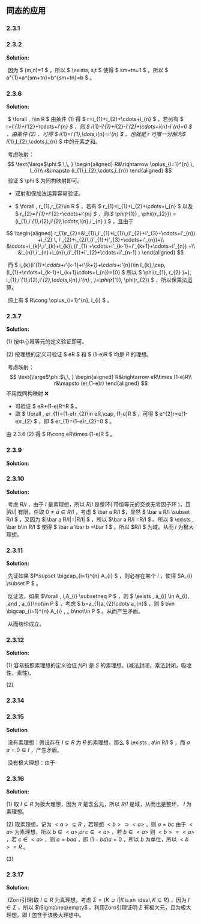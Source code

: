 

## 同态的应用

### 2.3.1

### 2.3.2

**Solution:**

​	 因为 $ (m,n)=1 $ ，所以 $ \exists\, s,t $ 使得 $ sm+tn=1 $ 。所以 $ a^{1}=a^{sm+tn}=b^{sm+tn}=b $ 。

### 2.3.6

**Solution:**

​	 $ \forall \, r\in R $ 由条件 (1) 得 $ r=i_{1}+i_{2}+\cdots+i_{n} $ ，若另有 $ r=i'_{1}+i'_{2}+\cdots+i'_{n} $ ，则 $ i_{1}-i'_{1}+i_{2}-i'_{2}+\cdots+i_{n}-i'_{n}=0 $ ，由条件 (2) ，可得 $ i_{1}=i'_{1},\dots,i_{n}=i'_{n} $ 。也就是 $r$ 可唯一分解为$ I_{1},I_{2},\cdots,I_{n} $ 中的元素之和。

​	 考虑映射：
$$
\text{\large$\phi:$ \,\, }
\begin{aligned}
R&\rightarrow \oplus_{i=1}^{n} \, I_{i}\\
r&\mapsto (i_{1},i_{2},\cdots,i_{n})
\end{aligned}
$$
​	 验证 $ \phi $ 为同构映射即可。

* 双射和保加法运算容易验证。

* $ \forall \, r_{1},r_{2}\in R $ ，若有 $ r_{1}=i_{1}+i_{2}+\cdots+i_{n} $ 以及 $ r_{2}=i'_{1}+i'_{2}+\cdots+i'_{n} $ ，则 $ \phi(r_{1}) \, \phi({r_{2}}) = (i_{1}\,i'_{1},i_{2}\,i'_{2},\cdots,i_{n}\,i'_{n} ) $ ，且由于

$$
\begin{aligned}
r_{1}r_{2}=&i_{1}\,i'_{1}+i_{1}\,(i'_{2}+i'_{3}+\cdots+i'_{n}) +i_{2} \, i'_{2}+i_{2}\,(i'_{1}+i'_{3}+\cdots+i'_{n})+\\ &\cdots+i_{k}\,i'_{k}+i_{k}\,(i'_{1} +\cdots+i'_{k-1}+i'_{k+1}+\cdots+i'_{n}) +\\
&i_{n}\,i'_{n}+i_{n}\,(i'_{1}+i'_{2}+\cdots+i'_{n-1} )
\end{aligned}
$$

​		而 $ i_{k}(i'_{1}+\cdots+i'_{k-1}+i'_{k+1}+\cdots+i'_{n})\in I_{k}\,\cap\,(I_{1}+\cdots+I_{k-1}+I_{k+1}\cdots+I_{n})=\{0\} $ 		所以 $  \phi(r_{1}\, r_{2} )=(\, i_{1}\,i'_{1},i_{2}\,i'_{2},\cdots,i_{n}\,i'_{n} \, )=\phi(r_{1})\, \phi(r_{2}) $ ，所以保乘法运算。

​	 综上有 $ R\cong \oplus_{i=1}^{n}\, I_{i} $ 。

### 2.3.7

**Solution:**

(1) 按中心幂等元的定义验证即可。

(2) 按理想的定义可验证 $ eR $ 和 $ (1-e)R $ 均是 $R$ 的理想。

​	 考虑映射：
$$
\text{\large$\phi:$\,\, }
\begin{aligned}
R&\rightarrow eR\times (1-e)R\\
r&\mapsto (er,(1-e)r)
\end{aligned}
$$
不用找同构映射 ❌

* 可验证 $ eR+(1-e)R=R $ 。
* 取 $ \forall \, er_{1}=(1-e)r_{2}\in  eR\,\cap\, (1-e)R $ ，可得 $ e^{2}r=e(1-e)r_{2} $ ，即 $ er_{1}=(1-e)r_{2}=0 $ 。

由 2.3.6 (2) 得 $ R\cong eR\times (1-e)R $ 。

### 2.3.9

**Solution:**

### 2.3.10

**Solution:**

​	 考虑 $R/I$ ，由于 $I$ 是素理想，所以 $R/I$ 是整环( 带恒等元的交换无零因子环 )，且 $|R/I|$ 有限。任取 $0\neq \bar a\in R/I$ ，考虑 $ \bar a R/I $，显然 $ \bar a R/I \subset R/I $ ，又因为 $|\bar a R/I|=|R/I| $ ，所以 $\bar a R/I =R/I $ 。所以 $ \exists \, \bar b\in R/I $ 使得 $ \bar a \bar b =\bar 1 $ 。所以 $R/I $ 为域。从而 $I$ 为极大理想。

### 2.3.11

**Solution:**

​	 先证如果 $P\supset \bigcap_{i=1}^{n} A_{i} $ ，则必存在某个 $i$ ，使得 $A_{i} \subset P $ 。

​	 反证法，如果 $\forall \, i,A_{i} \subsetneq P $ ，则 $ \exists \, a_{i} \in A_{i}\, ,and \, a_{i}\not\in P $ ，考虑 $ b=a_{1}a_{2}\cdots a_{n}$ ，则 $ b\in \bigcap_{i=1}^{n} A_{i} \, ,\, b\not\in P $ 。从而产生矛盾。

​	 从而结论成立。

### 2.3.12

**Solution:**

(1) 容易按照素理想的定义验证 $f(P)$ 是 $S$ 的素理想。(减法封闭，乘法封闭，吸收性，素性)。

(2) 



### 2.3.14

### 2.3.15

**Solution**

​	 没有素理想：假设存在 $I\subsetneq R$ 为 $R$ 的素理想，那么 $ \exists \, a\in R/I $ ，而 $a\,a=0\in I$ ，产生矛盾。

​	 没有极大理想：由于

### 2.3.16

**Solution:**

(1) 取 $I\subsetneq R$ 为极大理想，因为 $R$ 是含幺元，所以 $R/I$ 是域，从而也是整环， $I$  为素理想。

(2) 取素理想，记为 $<a>\subsetneq R$ ，若理想 $<b>\supset <a>$ ，则 $a=bc$ 由于 $<a>$ 为素理想，所以 $b\in <a>,or\, c\in <a>$ ，若 $b\in <a>$ 则 $<b>=<a>$ ，若 $c\in <a>$ ，则 $a=bad$ ，即 $(1-bd)a=0$ ，所以 $b$ 为单位，所以 $<b>=R$ 。

(3) 

### 2.3.17

**Solution:**

​	 (Zorn引理)取 $I\subsetneq R$ 为真理想，考虑 $\Sigma=\{K\supset I \big| K \,\text {is} \,\text {an }\,\text {ideal} ,K\subseteq R \}$ ，因为 $I\in \Sigma$ ，所以 $\Sigma\neq\empty$ 。利用Zorn引理证明 $\Sigma$ 有极大元，且为极大理想，即 $I$ 包含于该极大理想中。
